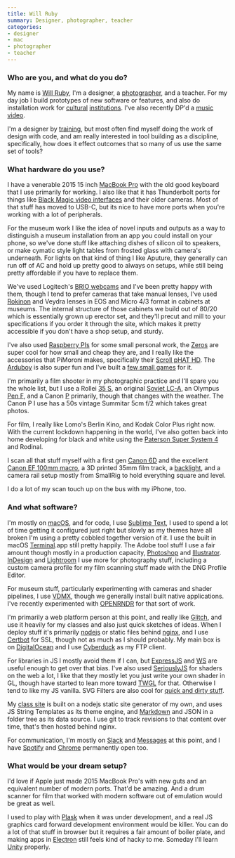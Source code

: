 ```yaml
---
title: Will Ruby
summary: Designer, photographer, teacher
categories:
- designer
- mac
- photographer
- teacher
---
```


### Who are you, and what do you do?

My name is [Will Ruby](http://www.willruby.com/ "Will's website."), I'm a designer, a [photographer](https://www.instagram.com/williamruby/ "Will's Instagram account."), and a teacher. For my day job I build prototypes of new software or features, and also do installation work for [cultural](https://theblog.adobe.com/visualizing-the-invisible/ "An Adobe post about San Diego's MOPA and its interactive exhibitions.") [institutions](https://www.sfmoma.org/read/on-collaboration-sfmoma-adobe-rethink-selfie/ "An SFMOMA article about their exhibit with Adobe on rethinking selfies."). I've also recently DP'd a [music video](https://vimeo.com/376732439 "A Silverware music video on Vimeo.").

I'm a designer by [training](https://www.collegeforcreativestudies.edu/academics/undergraduate-programs/graphic-design "The communication design undergraduate program at CCS."), but most often find myself doing the work of design with code, and am really interested in tool building as a discipline, specifically, how does it effect outcomes that so many of us use the same set of tools?

### What hardware do you use?

I have a venerable 2015 15 inch [MacBook Pro][macbook-pro] with the old good keyboard that I use primarily for working. I also like that it has Thunderbolt ports for things like [Black Magic video interfaces][ultrastudio-mini] and their older cameras. Most of that stuff has moved to USB-C, but its nice to have more ports when you're working with a lot of peripherals.

For the museum work I like the idea of novel inputs and outputs as a way to distinguish a museum installation from an app you could install on your phone, so we've done stuff like attaching dishes of silicon oil to speakers, or make cymatic style light tables from frosted glass with camera's underneath. For lights on that kind of thing I like Aputure, they generally can run off of AC and hold up pretty good to always on setups, while still being pretty affordable if you have to replace them.

We've used Logitech's [BRIO webcams][brio] and I've been pretty happy with them, though I tend to prefer cameras that take manual lenses, I've used [Rokinon][14mm-f2.8-if-ed-umc] and Veydra lenses in EOS and Micro 4/3 format in cabinets at museums. The internal structure of those cabinets we build out of 80/20 which is essentially grown up erector set, and they'll precut and mill to your specifications if you order it through the site, which makes it pretty accessible if you don't have a shop setup, and sturdy.

I've also used [Raspberry PIs][raspberry-pi] for some small personal work, the [Zeros][raspberry-pi-zero] are super cool for how small and cheap they are, and I really like the accessories that PiMoroni makes, specifically their [Scroll pHAT HD][scroll-phat-hd]. The [Arduboy][] is also super fun and I've built a [few small games](https://github.com/whatsim/zaibatsu "Will's GitHub repo of games for the Arduboy.") for it.

I'm primarily a film shooter in my photographic practice and I'll spare you the whole list, but I use a Rollei [35 S][35-s], an original [Soviet LC-A][lc-a], an Olympus [Pen F][pen-f], and a Canon [P][] primarily, though that changes with the weather. The Canon P I use has a 50s vintage Summitar 5cm f/2 which takes great photos.

For film, I really like Lomo's Berlin Kino, and Kodak Color Plus right now. With the current lockdown happening in the world, I've also gotten back into home developing for black and white using the [Paterson Super System 4][super-system-4] and Rodinal.

I scan all that stuff myself with a first gen [Canon 6D][eos-6d] and the excellent [Canon EF 100mm macro][ef-100mm-f2.8l-is-usm], a 3D printed 35mm film track, a [backlight][ipad-pro], and a camera rail setup mostly from SmallRig to hold everything square and level.

I do a lot of my scan touch up on the bus with my iPhone, too.

### And what software?

I'm mostly on [macOS][], and for code, I use [Sublime Text][sublime-text], I used to spend a lot of time getting it configured just right but slowly as my themes have all broken I'm using a pretty cobbled together version of it. I use the built in macOS [Terminal][].app still pretty happily. The Adobe tool stuff I use a fair amount though mostly in a production capacity, [Photoshop][] and [Illustrator][]. [InDesign][] and [Lightroom][] I use more for photography stuff, including a custom camera profile for my film scanning stuff made with the DNG Profile Editor.

For museum stuff, particularly experimenting with cameras and shader pipelines, I use [VDMX][], though we generally install built native applications. I've recently experimented with [OPENRNDR][] for that sort of work.

I'm primarily a web platform person at this point, and really like [Glitch][glitch.3], and use it heavily for my classes and also just quick sketches of ideas. When I deploy stuff it's primarily [nodejs][node.js] or static files behind [nginx][], and I use [Certbot][] for SSL, though not as much as I should probably. My main box is on [DigitalOcean][] and I use [Cyberduck][] as my FTP client.

For libraries in JS I mostly avoid them if I can, but [ExpressJS][express.2] and [WS][] are useful enough to get over that bias. I've also used [SeriouslyJS][seriously.js] for shaders on the web a lot, I like that they mostly let you just write your own shader in GL, though have started to lean more toward [TWGL][] for that. Otherwise I tend to like my JS vanilla. SVG Filters are also cool for [quick and dirty stuff](https://sulky-gigantic-tarsier.glitch.me/ "Will's SVG filter project on Glitch.").

My [class site](http://fall2019.will.graphics/ "Will's class website.") is built on a nodejs static site generator of my own, and uses JS String Templates as its theme engine, and [Markdown][] and JSON in a folder tree as its data source. I use git to track revisions to that content over time, that's then hosted behind nginx.

For communication, I'm mostly on [Slack][] and [Messages][] at this point, and I have [Spotify][] and [Chrome][] permanently open too.

### What would be your dream setup?

I'd love if Apple just made 2015 MacBook Pro's with new guts and an equivalent number of modern ports. That'd be amazing. And a drum scanner for film that worked with modern software out of emulation would be great as well.

I used to play with [Plask][] when it was under development, and a real JS graphics card forward development environment would be killer. You can do a lot of that stuff in browser but it requires a fair amount of boiler plate, and making apps in [Electron][] still feels kind of hacky to me. Someday I'll learn [Unity][] properly.

[14mm-f2.8-if-ed-umc]: https://www.bhphotovideo.com/c/product/769532-REG/Rokinon_FE14M_C_14mm_Ultra_Wide_Angle_f_2_8.html "A camera lens."
[35-s]: http://camera-wiki.org/wiki/Rollei_35#Rollei_35_S "A film camera."
[arduboy]: https://arduboy.com/ "A hackable portable game console."
[brio]: https://www.logitech.com/en-us/product/brio "A webcam."
[certbot]: https://certbot.eff.org/ "A tool for automatically downloading and managing SSL certificates."
[chrome]: https://www.google.com/intl/en/chrome/browser/ "A WebKit-based browser, where each tab runs in its own thread."
[cyberduck]: https://cyberduck.io/ "An FTP/SFTP client."
[digitalocean]: https://www.digitalocean.com/ "An SSD-based web hosting service."
[ef-100mm-f2.8l-is-usm]: https://www.usa.canon.com/cusa/consumer/products/cameras/ef_lens_lineup/ef_100mm_f_2_8l_macro_is_usm "A macro lens."
[electron]: http://electron.atom.io/ "A developer tool for building desktop apps with web technology."
[eos-6d]: https://en.wikipedia.org/wiki/Canon_EOS_6D "A 20.2 megapixel DSLR."
[express.2]: http://expressjs.com "A JavaScript web framework."
[glitch.3]: https://glitch.com/ "A web-based IDE."
[illustrator]: https://www.adobe.com/products/illustrator.html "A vector graphics editor."
[indesign]: https://www.adobe.com/products/indesign.html "A desktop/web publishing application."
[ipad-pro]: https://en.wikipedia.org/wiki/IPad_Pro "An iOS tablet."
[lc-a]: https://en.wikipedia.org/wiki/Lomo_LC-A "A very popular film camera."
[lightroom]: https://www.adobe.com/products/photoshop-lightroom.html "Photo management and editing software."
[macbook-pro]: https://www.apple.com/macbook-pro/ "A laptop."
[macos]: https://en.wikipedia.org/wiki/MacOS "An operating system for Mac hardware."
[markdown]: https://daringfireball.net/projects/markdown/ "An email-like format for marking up text."
[messages]: https://en.wikipedia.org/wiki/Messages_(application) "A chat client for Mac."
[nginx]: http://nginx.org/ "A very fast web/mail server."
[node.js]: https://nodejs.org/en/ "A Javascript application platform."
[openrndr]: https://openrndr.org/ "A framework for creating interactive applications."
[p]: http://camera-wiki.org/wiki/Canon_P "A film camera."
[pen-f]: http://camera-wiki.org/wiki/Olympus_Pen_F "A film camera."
[photoshop]: https://www.adobe.com/products/photoshop.html "A bitmap image editor."
[plask]: http://www.plask.org/ "A multimedia programming tool."
[raspberry-pi-zero]: https://www.raspberrypi.org/blog/raspberry-pi-zero/ "A tiny hackable computer."
[raspberry-pi]: https://en.wikipedia.org/wiki/Raspberry_Pi "A single-board hackable computer."
[scroll-phat-hd]: https://shop.pimoroni.com/products/scroll-phat-hd "A set of programmable lights."
[seriously.js]: https://github.com/brianchirls/Seriously.js/ "A web-based video compositor framework."
[slack]: https://slack.com/ "A collaboration service."
[spotify]: https://www.spotify.com/us/ "A music streaming service."
[sublime-text]: http://www.sublimetext.com/ "A coder's text editor."
[super-system-4]: https://www.patersonphotographic.com/product/paterson-super-system-4-developing-tanks/ "Developing tank for film."
[terminal]: https://en.wikipedia.org/wiki/Terminal_(OS_X) "A console application included with Mac OS X."
[twgl]: https://twgljs.org/ "A library for working with WebGL."
[ultrastudio-mini]: https://www.blackmagicdesign.com/products/ultrastudio "A little video capture device."
[unity]: https://unity3d.com/unity/ "A cross-platform game development tool."
[vdmx]: https://vidvox.net/ "Real-time video studio software for the Mac."
[ws]: https://github.com/websockets/ws "A WebSocket library for Node."
